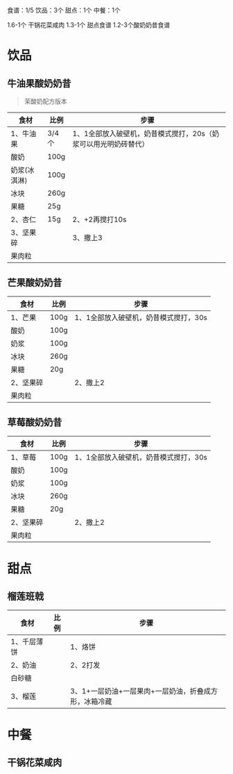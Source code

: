食谱：1/5
饮品：3个
甜点：1个
中餐：1个


1.6-1个 干锅花菜咸肉
1.3-1个 甜点食谱
1.2-3个酸奶奶昔食谱


# 饮品

## 牛油果酸奶奶昔

> 茉酸奶配方版本

|食材|比例|步骤|
|---|---|---|
|1、牛油果| 3/4个| 1、1全部放入破壁机，奶昔模式搅打，20s（奶浆可以用光明奶砖替代）
|酸奶| 100g
|奶浆(冰淇淋)| 100g
|冰块| 260g
|果糖| 25g
|2、杏仁| 15g| 2、+2再搅打10s
|3、坚果碎| |3、撒上3
|果肉粒

## 芒果酸奶奶昔

|食材|比例|步骤|
|---|---|---|
|1、芒果| 100g| 1、1全部放入破壁机，奶昔模式搅打，30s
|酸奶| 100g
|奶浆| 100g
|冰块| 260g
|果糖| 20g
|2、坚果碎| |2、撒上2
|果肉粒


## 草莓酸奶奶昔

|食材|比例|步骤|
|---|---|---|
|1、草莓| 100g| 1、1全部放入破壁机，奶昔模式搅打，30s
|酸奶 |100g
|奶浆 |100g
|冰块| 260g
|果糖| 20g
|2、坚果碎| |2、撒上2
|果肉粒

# 甜点

## 榴莲班戟

|食材|比例|步骤|
|---|---|---|
|1、千层薄饼|  |1、烙饼
|2、奶油| |2、2打发
|白砂糖
|3、榴莲 | |3、1+一层奶油+一层果肉+一层奶油，折叠成方形，冰箱冷藏

# 中餐

## 干锅花菜咸肉




